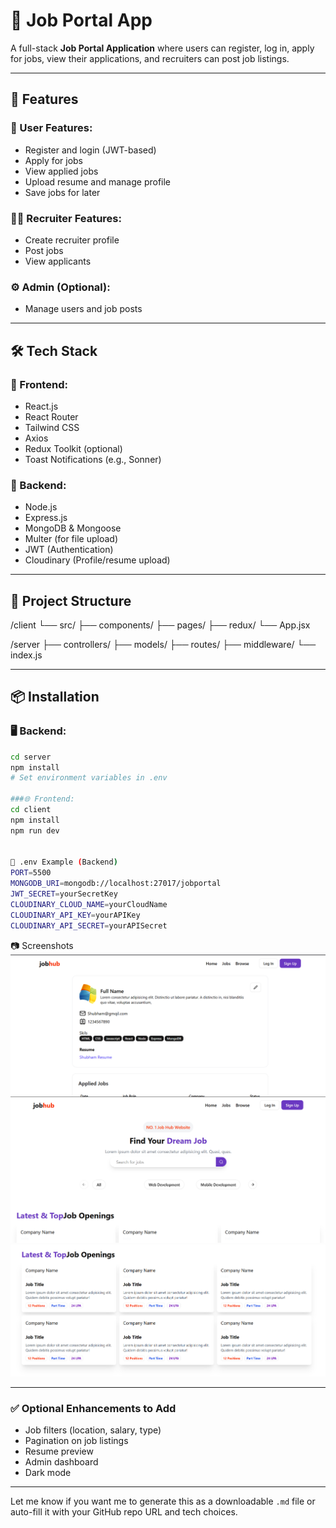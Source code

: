 # 💼 Job Portal App

A full-stack **Job Portal Application** where users can register, log in, apply for jobs, view their applications, and recruiters can post job listings.

---

## 🚀 Features

### 👤 User Features:

- Register and login (JWT-based)
- Apply for jobs
- View applied jobs
- Upload resume and manage profile
- Save jobs for later

### 🧑‍💼 Recruiter Features:

- Create recruiter profile
- Post jobs
- View applicants

### ⚙️ Admin (Optional):

- Manage users and job posts

---

## 🛠️ Tech Stack

### 🔷 Frontend:

- React.js
- React Router
- Tailwind CSS
- Axios
- Redux Toolkit (optional)
- Toast Notifications (e.g., Sonner)

### 🔶 Backend:

- Node.js
- Express.js
- MongoDB & Mongoose
- Multer (for file upload)
- JWT (Authentication)
- Cloudinary (Profile/resume upload)

---

## 📁 Project Structure

/client
└── src/
├── components/
├── pages/
├── redux/
└── App.jsx

/server
├── controllers/
├── models/
├── routes/
├── middleware/
└── index.js

---

## 📦 Installation

### 🖥️ Backend:

```bash
cd server
npm install
# Set environment variables in .env

###🌐 Frontend:
cd client
npm install
npm run dev


🔐 .env Example (Backend)
PORT=5500
MONGODB_URI=mongodb://localhost:27017/jobportal
JWT_SECRET=yourSecretKey
CLOUDINARY_CLOUD_NAME=yourCloudName
CLOUDINARY_API_KEY=yourAPIKey
CLOUDINARY_API_SECRET=yourAPISecret
```
📷 Screenshots
![alt text](<Screenshot 2025-07-15 173725.png>) ![alt text](<Screenshot 2025-07-15 173742.png>) ![alt text](<Screenshot 2025-07-15 173822.png>)


---

### ✅ Optional Enhancements to Add

- Job filters (location, salary, type)
- Pagination on job listings
- Resume preview
- Admin dashboard
- Dark mode

---

Let me know if you want me to generate this as a downloadable `.md` file or auto-fill it with your GitHub repo URL and tech choices.
